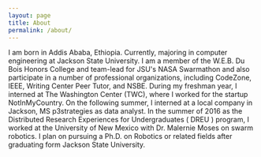 ```yaml
---
layout: page
title: About
permalink: /about/
---
```


I am born in Addis Ababa, Ethiopia. Currently, majoring in computer engineering at Jackson State University. 
I am a member of the W.E.B. Du Bois Honors College and team-lead for JSU's NASA Swarmathon and also participate in a number of professional organizations, including CodeZone, IEEE, Writing Center Peer Tutor, and NSBE. During my freshman year, I interned at The Washington Center (TWC), where I worked for the startup NotInMyCountry. On the following summer, I interned at a local company in Jackson, MS p3strategies as data analyst. In the summer of 2016 as the Distributed Research Experiences for Undergraduates ( DREU ) program, I worked at the University of New Mexico with Dr. Malernie Moses on swarm robotics. 
I plan on pursuing a Ph.D. on Robotics or related fields after graduating form Jackson State University.


[jekyll-organization]: https://github.com/jekyll

